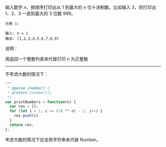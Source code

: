 输入数字 n，按顺序打印出从 1 到最大的 n 位十进制数。比如输入 3，则打印出 1、2、3 一直到最大的 3 位数 999。

```
示例 1:

输入: n = 1
输出: [1,2,3,4,5,6,7,8,9]
```


说明：

用返回一个整数列表来代替打印
n 为正整数

---

不考虑大数的情况下：

```javascript
/**
 * @param {number} n
 * @return {number[]}
 */
var printNumbers = function(n) {
  var res = [];
  for (let i = 1; i <= (10 ** n) - 1; i++) {
    res.push(i)
  }
  return res;
};
```

考虑大数的情况下应该用字符串来代替 Number。

